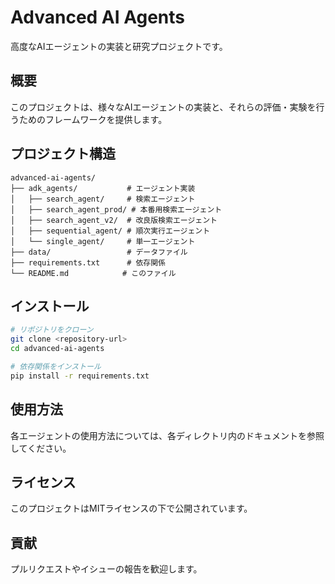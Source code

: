 # Advanced AI Agents

高度なAIエージェントの実装と研究プロジェクトです。

## 概要

このプロジェクトは、様々なAIエージェントの実装と、それらの評価・実験を行うためのフレームワークを提供します。

## プロジェクト構造

```
advanced-ai-agents/
├── adk_agents/           # エージェント実装
│   ├── search_agent/     # 検索エージェント
│   ├── search_agent_prod/ # 本番用検索エージェント
│   ├── search_agent_v2/  # 改良版検索エージェント
│   ├── sequential_agent/ # 順次実行エージェント
│   └── single_agent/     # 単一エージェント
├── data/                 # データファイル
├── requirements.txt      # 依存関係
└── README.md            # このファイル
```

## インストール

```bash
# リポジトリをクローン
git clone <repository-url>
cd advanced-ai-agents

# 依存関係をインストール
pip install -r requirements.txt
```

## 使用方法

各エージェントの使用方法については、各ディレクトリ内のドキュメントを参照してください。

## ライセンス

このプロジェクトはMITライセンスの下で公開されています。

## 貢献

プルリクエストやイシューの報告を歓迎します。 